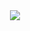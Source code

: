 <section align="center">
<img src="https://lanyard.cnrad.dev/api/644493634640674819?hideDiscrim=true">
</section>
<div style="display: flex; justify-content: center" align="center">
